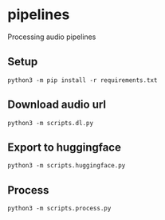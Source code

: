 # pipelines
Processing audio pipelines

## Setup

```
python3 -m pip install -r requirements.txt
```

## Download audio url

```
python3 -m scripts.dl.py
```

## Export to huggingface

```
python3 -m scripts.huggingface.py
```


## Process

```
python3 -m scripts.process.py
```
